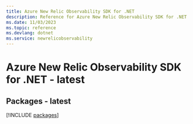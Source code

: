 ```yaml
---
title: Azure New Relic Observability SDK for .NET
description: Reference for Azure New Relic Observability SDK for .NET
ms.date: 11/03/2023
ms.topic: reference
ms.devlang: dotnet
ms.service: newrelicobservability
---
```

# Azure New Relic Observability SDK for .NET - latest
## Packages - latest
[!INCLUDE [packages](new-relic-observability-index.md)]